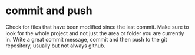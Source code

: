 # commit and push
Check for files that have been modified since the last commit.
Make sure to look for the whole project and not just the area or folder you are currently in.
Write a great commit message, commit and then push to the git repository, usually but not always github.
